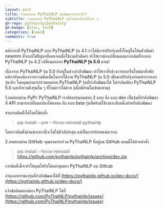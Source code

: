 ```yaml
---
layout: post
title: ร่วมทดสอบ PyThaiNLP รุ่นพัฒนาทำอย่างไร?
subtitle: ร่วมทดสอบ PyThaiNLP รุ่นใหม่ก่อนใครไดีง่าย ๆ
gh-repo: pythainlp/pythainlp
gh-badge: [star, fork]
categories: [news]
comments: true
---
```


หลังจากที่ PyThaiNLP ออก PyThaiNLP รุ่น 4.1 เราได้มีการปรับปรุงครั้งใหญ่ในโค้ดตัวตัดคำ newmm ที่จะแก้ไขปัญหาที่เคยเจอเมื่อใช้งานตัวตัดคำ ทำให้เราต้องเปลี่ยนแผนจากเดิมที่จะออก PyThaiNLP รุ่น 4.2 เปลี่ยนมาออก **PyThaiNLP รุ่น 5.0** แทน!

เนื่องจาก PyThaiNLP รุ่น 5.0 ยังอยู่ในช่วงกำลังพัฒนา ทำให้เราทิ้งช่วงการออกรึ่นใหม่มาสักพัก แต่เรายังคงต้องการความคิดเห็นในการใช้งาน PyThaiNLP รุ่น 5.0 เพื่อมาปรับปรุงก่อนทำการออกรุ่นจริง โดยคุณสามารถร่วมทดสอบ PyThaiNLP รุ่นที่กำลังพัฒนาได้ ไม่จำกัดเพียง PyThaiNLP 5.0 และยังรวมถึงรุ่นอื่น ๆ ที่ใหม่กว่าได้ด้วย (เผื่อมีท่านใดเข้ามาอ่าน)

1.ทดสอบผ่าน PyPI: PyThaiNLP เราปล่อยรุ่นทดสอบ 2 แบบ คือ แบบ dev เป็นรุ่นที่กำลังพัฒนาที่ API สามารถเปลี่ยนแปลงได้คลอด กับ แบบ beta รุ่นที่พร้อมใช้งานระดับหนึ่งสำหรับนักพัฒนา

สามารถติดตั้งได้โดยใช้คำสั่ง
> pip install --pre --force-reinstall pythainlp

โดยการติดตั้งผ่านช่องทางนี้จะไม่ใช่ตัวอัปล่าสุด แต่เป็นการปล่อยแต่ละรอบ

2.ทดสอบผ่าน GitHub: คุณสามารถร่วม PyThaiNLP ที่อยู่บน GitHub ตอนนี้ได้ด้วยคำสั่ง

> pip install --force-reinstall https://github.com/pythainlp/pythainlp/archive/dev.zip

การติดตั้งนี้จะทำให้คุณได้รับโค้ดล่าสุดของ PyThaiNLP บน Github



อ่านเอกสารของรุ่นที่กำลังพัฒนาได้ที่ [https://pythainlp.github.io/dev-docs/](https://pythainlp.github.io/dev-docs/)

แจ้งข้อผิดพลาดของ PyThaiNLP ได้ที่ [https://github.com/PyThaiNLP/pythainlp/issues](https://github.com/PyThaiNLP/pythainlp/issues)

